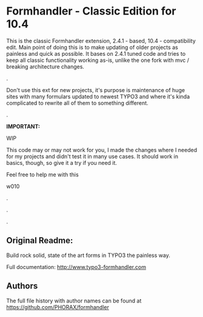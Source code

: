 Formhandler - Classic Edition for 10.4
======================================

This is the classic Formhandler extension, 2.4.1 - based, 10.4 - compatibility edit.
Main point of doing this is to make updating of older projects as painless and quick as possible.
It bases on 2.4.1 tuned code and tries to keep all classic functionality working as-is,
unlike the one fork with mvc / breaking architecture changes.

.

Don't use this ext for new projects, it's purpose is maintenance of huge sites with many formulars 
updated to newest TYPO3 and where it's kinda complicated to rewrite all of them to something different.

.


**IMPORTANT:**
 
WIP 

This code may or may not work for you, I made the changes where I needed for my projects and didn't test
it in many use cases. It should work in basics, though, so give it a try if you need it.

Feel free to help me with this

w010

.

.

.





Original Readme:
----------------



Build rock solid, state of the art forms in TYPO3 the painless way.

Full documentation: http://www.typo3-formhandler.com

## Authors
The full file history with author names can be found at
https://github.com/PHORAX/formhandler